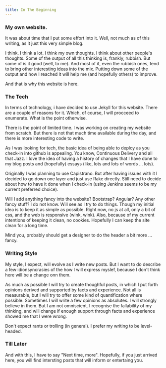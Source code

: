 ```yaml
---
title: In The Beginning
---
```


### My own website.

It was about time that I put some effort into it. Well, not much as of this writing, as it just this very simple blog.

I think. I think a lot. I think my own thoughts. I think about other people's thoughts. Some of the output of all this thinking is, frankly, rubbish. But some of is it good (well, to me). And most of it, even the rubbish ones, tend to bring other interesting ideas into the mix. Putting down some of the output and how I reached it will help me (and hopefully others) to improve.

And that is why this website is here.

### The Tech

In terms of technology, i have decided to use Jekyll for this website. There are a couple of  reasons for it. Which, of course, I will procceed to enumerate. What is the point otherwise.

There is the point of limited time. I was working on creating my website from scratch. But there is not that much time available during the day, and there is more interesting code to write. 

As I was looking for tech, the basic idea of being able to deploy as you check-in into github is appealing. You know, Continuous Delivery and all that Jazz. I love the idea of having a history of changes that I have done to my blog posts and (hopefully) essays (like, lots and lots of words ... lots).

Originally I was planning to use Capistrano. But after having issues with it I decided to go down one layer and just use Rake directly. Still need to decide about how to have it done when I check-in (using Jenkins seems to be my current preferred choice).

Will I add anything fancy into the website? Bootstrap? Angular? Any other fancy stuff? I do not know. Will see as I try to do things. Though my initial idea is to keep it as simple as possible. Right now, no js at all, only a bit of css, and the web is responsive (wink, wink). Also, because of my current intentions of keeping it clean, no cookies. Hopefully I can keep the site clean for a long time.

Mind you, probably should get a designer to do the header a bit more ... fancy.

### Writing Style

My style, I expect, will evolve as I write new posts. But I want to do describe a few idionsyncrasies of the how I will express myslef, because I don't think here will be a change onn them.

As much as possible I will try to create thoughful posts, in which I put forth opinions derived and supported by facts and experience. Not all is measurable, but I will try to offer some kind of quantification where possible. Sometimes I will write a few opinions as absolutes. I will strongly believe in them. But I am not omniscient. I recognise the fallability of my thinking, and will change if enough support through facts and experience showed me that I were wrong.

Don't expect rants or trolling (in general). I prefer my writing to be level-headed.

### Till Later

And with this, I have to say "Next time, more". Hopefully, if you just arrived here, you will find intersting posts that will inform or entertaing you.